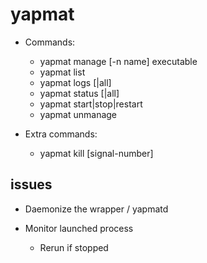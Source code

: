
# yapmat

* Commands:
    * yapmat manage [-n name] executable
    * yapmat list
    * yapmat logs [<id>|all]
    * yapmat status [<id>|all]
    * yapmat start|stop|restart <id> 
    * yapmat unmanage <id>

* Extra commands:
    * yapmat kill [signal-number] <id>

## issues

* Daemonize the wrapper / yapmatd

* Monitor launched process
    - Rerun if stopped
